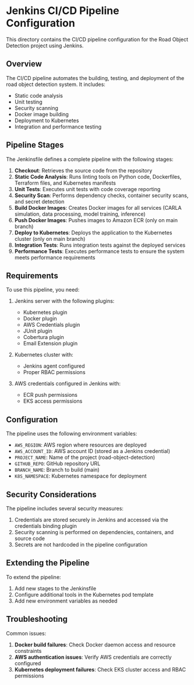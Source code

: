 # Jenkins CI/CD Pipeline Configuration

This directory contains the CI/CD pipeline configuration for the Road Object Detection project using Jenkins.

## Overview

The CI/CD pipeline automates the building, testing, and deployment of the road object detection system. It includes:

- Static code analysis
- Unit testing
- Security scanning
- Docker image building
- Deployment to Kubernetes
- Integration and performance testing

## Pipeline Stages

The Jenkinsfile defines a complete pipeline with the following stages:

1. **Checkout**: Retrieves the source code from the repository
2. **Static Code Analysis**: Runs linting tools on Python code, Dockerfiles, Terraform files, and Kubernetes manifests
3. **Unit Tests**: Executes unit tests with code coverage reporting
4. **Security Scan**: Performs dependency checks, container security scans, and secret detection
5. **Build Docker Images**: Creates Docker images for all services (CARLA simulation, data processing, model training, inference)
6. **Push Docker Images**: Pushes images to Amazon ECR (only on main branch)
7. **Deploy to Kubernetes**: Deploys the application to the Kubernetes cluster (only on main branch)
8. **Integration Tests**: Runs integration tests against the deployed services
9. **Performance Tests**: Executes performance tests to ensure the system meets performance requirements

## Requirements

To use this pipeline, you need:

1. Jenkins server with the following plugins:
   - Kubernetes plugin
   - Docker plugin
   - AWS Credentials plugin
   - JUnit plugin
   - Cobertura plugin
   - Email Extension plugin

2. Kubernetes cluster with:
   - Jenkins agent configured
   - Proper RBAC permissions

3. AWS credentials configured in Jenkins with:
   - ECR push permissions
   - EKS access permissions

## Configuration

The pipeline uses the following environment variables:

- `AWS_REGION`: AWS region where resources are deployed
- `AWS_ACCOUNT_ID`: AWS account ID (stored as a Jenkins credential)
- `PROJECT_NAME`: Name of the project (road-object-detection)
- `GITHUB_REPO`: GitHub repository URL
- `BRANCH_NAME`: Branch to build (main)
- `K8S_NAMESPACE`: Kubernetes namespace for deployment

## Security Considerations

The pipeline includes several security measures:

1. Credentials are stored securely in Jenkins and accessed via the credentials binding plugin
2. Security scanning is performed on dependencies, containers, and source code
3. Secrets are not hardcoded in the pipeline configuration

## Extending the Pipeline

To extend the pipeline:

1. Add new stages to the Jenkinsfile
2. Configure additional tools in the Kubernetes pod template
3. Add new environment variables as needed

## Troubleshooting

Common issues:

1. **Docker build failures**: Check Docker daemon access and resource constraints
2. **AWS authentication issues**: Verify AWS credentials are correctly configured
3. **Kubernetes deployment failures**: Check EKS cluster access and RBAC permissions
